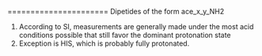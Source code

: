 ======================
Dipetides of the form ace_x_y_NH2

1.  According to SI, measurements are generally made under the most acid conditions possible that still favor the dominant protonation state
2.  Exception is HIS, which is probably fully protonated.

